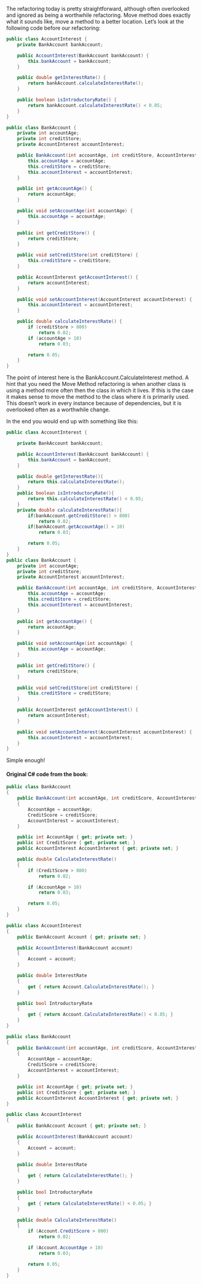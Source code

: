 The refactoring today is pretty straightforward, although often overlooked and ignored as being a worthwhile refactoring. Move method does exactly what it sounds like, move a method to a better location. Let’s look at the following code before our refactoring:

```Java
public class AccountInterest {
	private BankAccount bankAccount;

	public AccountInterest(BankAccount bankAccount) {
		this.bankAccount = bankAccount;
	}

	public double getInterestRate() {
		return bankAccount.calculateInterestRate();
	}

	public boolean isIntroductoryRate() {
		return bankAccount.calculateInterestRate() < 0.05;
	}
}

public class BankAccount {
	private int accountAge;
	private int creditStore;
	private AccountInterest accountInterest;

	public BankAccount(int accountAge, int creditStore, AccountInterest accountInterest) {
		this.accountAge = accountAge;
		this.creditStore = creditStore;
		this.accountInterest = accountInterest;
	}

	public int getAccountAge() {
		return accountAge;
	}

	public void setAccountAge(int accountAge) {
		this.accountAge = accountAge;
	}

	public int getCreditStore() {
		return creditStore;
	}

	public void setCreditStore(int creditStore) {
		this.creditStore = creditStore;
	}

	public AccountInterest getAccountInterest() {
		return accountInterest;
	}

	public void setAccountInterest(AccountInterest accountInterest) {
		this.accountInterest = accountInterest;
	}

	public double calculateInterestRate() {
		if (creditStore > 800)
			return 0.02;
		if (accountAge > 10)
			return 0.03;

		return 0.05;
	}
}
```
The point of interest here is the BankAccount.CalculateInterest method. A hint that you need the Move Method refactoring is when another class is using a method more often then the class in which it lives. If this is the case it makes sense to move the method to the class where it is primarily used. This doesn’t work in every instance because of dependencies, but it is overlooked often as a worthwhile change.

In the end you would end up with something like this:

```Java
public class AccountInterest {

	private BankAccount bankAccount;

	public AccountInterest(BankAccount bankAccount) {
		this.bankAccount = bankAccount;
	}

	public double getInterestRate(){
		return this.calculateInterestRate();
	}
	public boolean isIntroductoryRate(){
		return this.calculateInterestRate() < 0.05;
	}
	private double calculateInterestRate(){
		if(bankAccount.getCreditStore() > 800)
			return 0.02;
		if(bankAccount.getAccountAge() > 10)
			return 0.03;

		return 0.05;
	}
}
public class BankAccount {
	private int accountAge;
	private int creditStore;
	private AccountInterest accountInterest;

	public BankAccount(int accountAge, int creditStore, AccountInterest accountInterest) {
		this.accountAge = accountAge;
		this.creditStore = creditStore;
		this.accountInterest = accountInterest;
	}

	public int getAccountAge() {
		return accountAge;
	}

	public void setAccountAge(int accountAge) {
		this.accountAge = accountAge;
	}

	public int getCreditStore() {
		return creditStore;
	}

	public void setCreditStore(int creditStore) {
		this.creditStore = creditStore;
	}

	public AccountInterest getAccountInterest() {
		return accountInterest;
	}

	public void setAccountInterest(AccountInterest accountInterest) {
		this.accountInterest = accountInterest;
	}
}
```

Simple enough!

#### Original C# code from the book:
```cs
public class BankAccount
{
    public BankAccount(int accountAge, int creditScore, AccountInterest accountInterest)
    {
        AccountAge = accountAge;
        CreditScore = creditScore;
        AccountInterest = accountInterest;
    }

    public int AccountAge { get; private set; }
    public int CreditScore { get; private set; }
    public AccountInterest AccountInterest { get; private set; }

    public double CalculateInterestRate()
    {
        if (CreditScore > 800)
            return 0.02;

        if (AccountAge > 10)
            return 0.03;

        return 0.05;
    }
}

public class AccountInterest
{
    public BankAccount Account { get; private set; }

    public AccountInterest(BankAccount account)
    {
        Account = account;
    }

    public double InterestRate
    {
        get { return Account.CalculateInterestRate(); }
    }

    public bool IntroductoryRate
    {
        get { return Account.CalculateInterestRate() < 0.05; }
    }
}
```

```cs
public class BankAccount
{
    public BankAccount(int accountAge, int creditScore, AccountInterest accountInterest)
    {
        AccountAge = accountAge;
        CreditScore = creditScore;
        AccountInterest = accountInterest;
    }

    public int AccountAge { get; private set; }
    public int CreditScore { get; private set; }
    public AccountInterest AccountInterest { get; private set; }
}

public class AccountInterest
{
    public BankAccount Account { get; private set; }

    public AccountInterest(BankAccount account)
    {
        Account = account;
    }

    public double InterestRate
    {
        get { return CalculateInterestRate(); }
    }

    public bool IntroductoryRate
    {
        get { return CalculateInterestRate() < 0.05; }
    }

    public double CalculateInterestRate()
    {
        if (Account.CreditScore > 800)
            return 0.02;

        if (Account.AccountAge > 10)
            return 0.03;

        return 0.05;
    }
}
```
